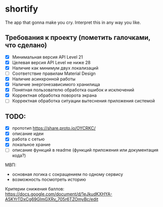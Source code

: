 # shortify
The app that gonna make you cry. Interpret this in any way you like.

## Требования к проекту (пометить галочками, что сделано)

- [x] Минимальная версия API Level 21
- [x] Целевая версия API Level не ниже 28
- [x] Наличие как минимум двух локализаций
- [ ] Соответствие правилам Material Design
- [x] Наличие асинхронной работы
- [x] Наличие энергонезависимого хранилища
- [x] Понятная пользователю обработка ошибок и исключений
- [x] Корректная обработка поворота экрана
- [ ] Корректная обработка ситуации вытеснения приложения системой

## TODO:
- [x] прототип https://share.proto.io/OYCRKC/
- [x] описание идеи
- [x] работа с сетью
- [x] локальное храние
- [ ] описание функций в readme (функций приложения или документация кода?)

МВП:
* основная логика с сокращением по одному сервису
* возможность посмотреть историю

Критерии снижения баллов:
https://docs.google.com/document/d/1eJkudKXHYA-A5KYrTDxCg69GImGXRv_705r6TZOmyBc/edit

